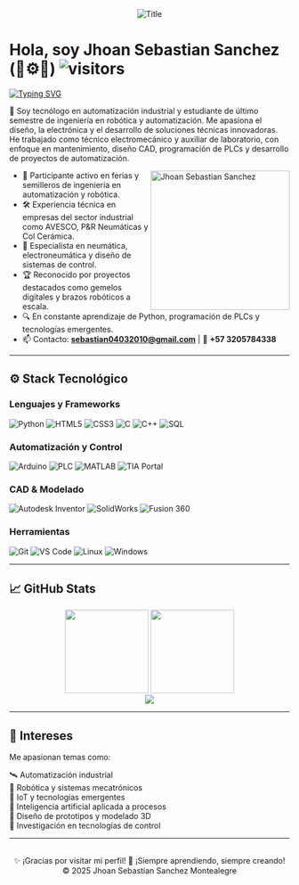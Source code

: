 <div align="center"><img src="https://readme-typing-svg.herokuapp.com?font=Architects+Daughter&color=%2338C2FF&size=50&center=true&vCenter=true&height=60&width=600&lines=Hola!+Soy+Jhoan+Sebastian+Sanchez;Bienvenido+a+mi+perfil!" alt="Title"></img></div>

# Hola, soy Jhoan Sebastian Sanchez (🤖⚙️🔌)   ![visitors](https://visitor-badge.laobi.icu/badge?page_id=jhoansanchez)

[![Typing SVG](https://readme-typing-svg.herokuapp.com?font=comfortaa&color=016EEA&size=24&width=500&lines=Tecnólogo+en+Automatización+Industrial;Estudiante+de+Ingeniería+en+Robótica+y+Automatización;Apasionado+por+la+industria+y+la+tecnología)](https://git.io/typing-svg)

🔧 Soy tecnólogo en automatización industrial y estudiante de último semestre de ingeniería en robótica y automatización. Me apasiona el diseño, la electrónica y el desarrollo de soluciones técnicas innovadoras. He trabajado como técnico electromecánico y auxiliar de laboratorio, con enfoque en mantenimiento, diseño CAD, programación de PLCs y desarrollo de proyectos de automatización.

<!-- markdownlint-disable MD033 -->
<a href="https://www.linkedin.com/in/jhoan-sebastian-sanchez-montealegre-a726651bb" target="_blank">
  <img src="https://api.daily.dev/devcards/5a94b097814e4d6499823ad6d1ecf835.png?r=duu" width="250" align="right" alt="Jhoan Sebastian Sanchez"/>
</a>
<!-- markdownlint-enable MD033 -->

- 🤖 Participante activo en ferias y semilleros de ingeniería en automatización y robótica.
- 🛠 Experiencia técnica en empresas del sector industrial como AVESCO, P&R Neumáticas y Col Cerámica.
- 🧠 Especialista en neumática, electroneumática y diseño de sistemas de control.
- 🏆 Reconocido por proyectos destacados como gemelos digitales y brazos robóticos a escala.
- 🔍 En constante aprendizaje de Python, programación de PLCs y tecnologías emergentes.
- 📫 Contacto: **sebastian04032010@gmail.com** | 📱 **+57 3205784338**

---

## ⚙️ Stack Tecnológico

### Lenguajes y Frameworks
![Python](https://img.shields.io/badge/-Python-3776AB?style=flat-square&logo=python&logoColor=white)
![HTML5](https://img.shields.io/badge/-HTML5-E34F26?style=flat-square&logo=html5&logoColor=white)
![CSS3](https://img.shields.io/badge/-CSS3-1572B6?style=flat-square&logo=css3)
![C](https://img.shields.io/badge/-C-00599C?style=flat-square&logo=c)
![C++](https://img.shields.io/badge/-C++-00599C?style=flat-square&logo=c%2B%2B)
![SQL](https://img.shields.io/badge/-SQL-4479A1?style=flat-square&logo=postgresql)

### Automatización y Control
![Arduino](https://img.shields.io/badge/-Arduino-00979D?style=flat-square&logo=arduino)
![PLC](https://img.shields.io/badge/-PLC+Allen+Bradley-red?style=flat-square)
![MATLAB](https://img.shields.io/badge/-MATLAB-0076A8?style=flat-square)
![TIA Portal](https://img.shields.io/badge/-TIA+Portal-FFCA28?style=flat-square)

### CAD & Modelado
![Autodesk Inventor](https://img.shields.io/badge/-Autodesk%20Inventor-F5A700?style=flat-square&logo=autodesk)
![SolidWorks](https://img.shields.io/badge/-SolidWorks-E2211C?style=flat-square)
![Fusion 360](https://img.shields.io/badge/-Fusion%20360-FAA21B?style=flat-square)

### Herramientas
![Git](https://img.shields.io/badge/-Git-F05032?style=flat-square&logo=git)
![VS Code](https://img.shields.io/badge/-VS%20Code-007ACC?style=flat-square&logo=visual-studio-code)
![Linux](https://img.shields.io/badge/-Linux-FCC624?style=flat-square&logo=linux)
![Windows](https://img.shields.io/badge/-Windows-0078D6?style=flat-square&logo=windows)

---

## 📈 GitHub Stats

<div align="center">
<img height="150em" src="https://github-readme-stats.vercel.app/api/top-langs/?username=jhoansanchez&layout=compact&theme=algolia&hide_border=true"/>
<img height="150em" src="https://github-readme-stats.vercel.app/api/?username=jhoansanchez&theme=algolia&hide_border=true"/>
</div>

<div align="center">
<img src="http://github-readme-streak-stats.herokuapp.com?user=jhoansanchez&theme=algolia&background=0d1117&hide_border=true" />
</div>

---

## 🎯 Intereses

Me apasionan temas como:

🛰 Automatización industrial  
🤖 Robótica y sistemas mecatrónicos  
📡 IoT y tecnologías emergentes  
🧠 Inteligencia artificial aplicada a procesos  
🚀 Diseño de prototipos y modelado 3D  
🔬 Investigación en tecnologías de control

---

<div align="center">
  <br>
  ✨ ¡Gracias por visitar mi perfil!  
  🚀 ¡Siempre aprendiendo, siempre creando!  
  &copy; 2025 Jhoan Sebastian Sanchez Montealegre
</div>
